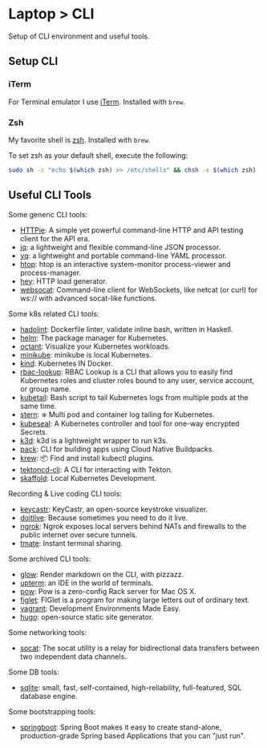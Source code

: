 # Laptop > CLI

Setup of CLI environment and useful tools.

## Setup CLI

### iTerm

For Terminal emulator I use [iTerm](https://iterm2.com/). Installed with `brew`.

### Zsh

My favorite shell is [zsh](https://www.zsh.org/). Installed with `brew`.

To set zsh as your default shell, execute the following:

```sh
sudo sh -c "echo $(which zsh) >> /etc/shells" && chsh -s $(which zsh)
```

## Useful CLI Tools

Some generic CLI tools:

* [HTTPie](https://httpie.io/): A simple yet powerful command-line HTTP and API testing client for the API era.
* [jq](https://stedolan.github.io/jq/): a lightweight and flexible command-line JSON processor.
* [yq](https://mikefarah.gitbook.io/yq/): a lightweight and portable command-line YAML processor.
* [htop](https://github.com/htop-dev/htop): htop is an interactive system-monitor process-viewer and process-manager.
* [hey](https://github.com/rakyll/hey): HTTP load generator.
* [websocat](https://github.com/vi/websocat): Command-line client for WebSockets, like netcat (or curl) for ws:// with advanced socat-like functions.

Some k8s related CLI tools:

* [hadolint](https://github.com/hadolint/hadolint): Dockerfile linter, validate inline bash, written in Haskell.
* [helm](https://helm.sh/): The package manager for Kubernetes.
* [octant](https://octant.dev/): Visualize your Kubernetes workloads.
* [minikube](https://minikube.sigs.k8s.io/docs/start/): minikube is local Kubernetes.
* [kind](https://github.com/kubernetes-sigs/kind): Kubernetes IN Docker.
* [rbac-lookup](https://github.com/FairwindsOps/rbac-lookup): RBAC Lookup is a CLI that allows you to easily find Kubernetes roles and cluster roles bound to any user, service account, or group name.
* [kubetail](https://github.com/johanhaleby/kubetail): Bash script to tail Kubernetes logs from multiple pods at the same time.
* [stern](https://github.com/wercker/stern): ⎈ Multi pod and container log tailing for Kubernetes.
* [kubeseal](https://github.com/bitnami-labs/sealed-secrets): A Kubernetes controller and tool for one-way encrypted Secrets.
* [k3d](https://k3d.io/): k3d is a lightweight wrapper to run k3s.
* [pack](https://buildpacks.io/): CLI for building apps using Cloud Native Buildpacks.
* [krew](https://github.com/kubernetes-sigs/krew): 📦 Find and install kubectl plugins.
* [tektoncd-cli](https://github.com/tektoncd/cli): A CLI for interacting with Tekton.
* [skaffold](https://skaffold.dev/): Local Kubernetes Development.

Recording & Live coding CLI tools:

* [keycastr](https://github.com/keycastr/keycastr): KeyCastr, an open-source keystroke visualizer.
* [doitlive](https://doitlive.readthedocs.io/en/stable/): Because sometimes you need to do it live.
* [ngrok](https://ngrok.com/): Ngrok exposes local servers behind NATs and firewalls to the public internet over secure tunnels.
* [tmate](https://tmate.io/): Instant terminal sharing.

Some archived CLI tools:

* [glow](https://github.com/charmbracelet/glow): Render markdown on the CLI, with pizzazz.
* [upterm](https://github.com/railsware/upterm): an IDE in the world of terminals.
* [pow](http://pow.cx/): Pow is a zero-config Rack server for Mac OS X.
* [figlet](http://www.figlet.org/): FIGlet is a program for making large letters out of ordinary text.
* [vagrant](https://www.vagrantup.com/): Development Environments Made Easy.
* [hugo](https://gohugo.io/): open-source static site generator.

Some networking tools:

* [socat](https://www.redhat.com/sysadmin/getting-started-socat): The socat utility is a relay for bidirectional data transfers between two independent data channels.

Some DB tools:

* [sqlite](https://www.sqlite.org/index.html): small, fast, self-contained, high-reliability, full-featured, SQL database engine.

Some bootstrapping tools:

* [springboot](https://spring.io/projects/spring-boot): Spring Boot makes it easy to create stand-alone, production-grade Spring based Applications that you can "just run".
